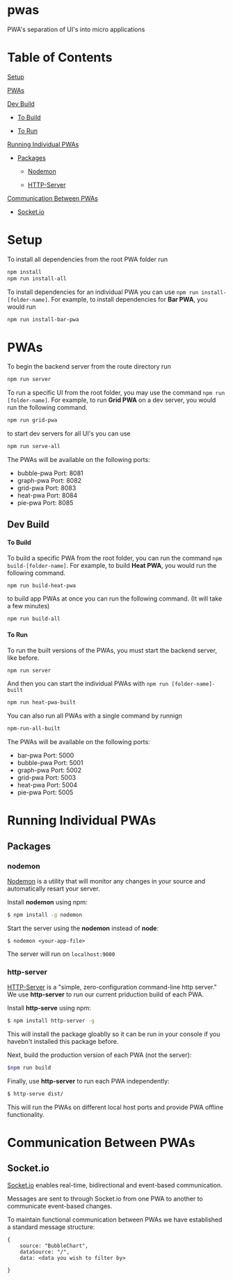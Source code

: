 # pwas

PWA's separation of UI's into micro applications

# Table of Contents

[Setup](https://github.com/EikosPartners/pwas/blob/master/README.md#setup)

[PWAs](https://github.com/EikosPartners/pwas/blob/master/README.md#pwas)

[Dev Build](https://github.com/EikosPartners/pwas/blob/master/README.md#dev-build)

- [To Build](https://github.com/EikosPartners/pwas/blob/master/README.md#to-build)
    
- [To Run](https://github.com/EikosPartners/pwas/blob/master/README.md#to-run)
  
[Running Individual PWAs](https://github.com/EikosPartners/pwas/blob/master/README.md#running-individual-pwas)

- [Packages](https://github.com/EikosPartners/pwas/blob/master/README.md#packages)

    - [Nodemon](https://github.com/EikosPartners/pwas/blob/master/README.md#nodemon)
    
    - [HTTP-Server](https://github.com/EikosPartners/pwas/blob/master/README.md#http-server)
 
[Communication Between PWAs](https://github.com/EikosPartners/pwas/blob/master/README.md#communication-between-pwas)

- [Socket.io](https://github.com/EikosPartners/pwas/blob/master/README.md#socket.io)



# Setup

To install all dependencies from the root PWA folder run

```bash
npm install
npm run install-all
```

To install dependencies for an individual PWA you can use `npm run install-[folder-name]`. For example, to install dependencies for **Bar PWA**, you would run

```bash
npm run install-bar-pwa
```

# PWAs

To begin the backend server from the route directory run

```bash
npm run server
```

To run a specific UI from the root folder, you may use the command `npm run [folder-name]`. For example, to run **Grid PWA** on a dev server, you would run the following command.

```bash
npm run grid-pwa
```

to start dev servers for all UI's you can use

```bash
npm run serve-all
```

The PWAs will be available on the following ports:

- bubble-pwa Port: 8081
- graph-pwa Port: 8082
- grid-pwa Port: 8083
- heat-pwa Port: 8084
- pie-pwa Port: 8085

## Dev Build

#### To Build

To build a specific PWA from the root folder, you can run
the command `npm build-[folder-name]`. For example, to build **Heat PWA**, you would run the following command.

```bash
npm run build-heat-pwa
```

to build app PWAs at once you can run the following command. (It will take a few minutes)

```bash
npm run build-all
```

#### To Run

To run the built versions of the PWAs, you must start the backend server, like before.

```bash
npm run server
```

And then you can start the individual PWAs with `npm run [folder-name]-built`

```bash
npm run heat-pwa-built
```

You can also run all PWAs with a single command by runnign

```bash
npm-run-all-built
```

The PWAs will be available on the following ports:

- bar-pwa Port: 5000
- bubble-pwa Port: 5001
- graph-pwa Port: 5002
- grid-pwa Port: 5003
- heat-pwa Port: 5004
- pie-pwa Port: 5005

# Running Individual PWAs

## Packages

### nodemon

[Nodemon](https://nodemon.io/) is a utility that will monitor any changes in your source and automatically resart your server.

Install **nodemon** using npm:

```bash
$ npm install -g nodemon
```

Start the server using the **nodemon** instead of **node**:

```
$ nodemon <your-app-file>
```

The server will run on `localhost:9000`

### http-server

[HTTP-Server](https://www.npmjs.com/package/http-server) is a "simple, zero-configuration command-line http server." We use **http-server** to run our current priduction build of each PWA.

Install **http-serve** using npm:

```bash
$ npm install http-server -g
```

This will install the package gloablly so it can be run in your console if you havebn't installed this package before.

Next, build the production version of each PWA (not the server):

```bash
$npm run build
```

Finally, use **http-server** to run each PWA independently:

```bash
$ http-serve dist/
```

This will run the PWAs on different local host ports and provide PWA offline functionality.

# Communication Between PWAs


## Socket.io

[Socket.io](https://socket.io/) enables real-time, bidirectional and event-based communication.

Messages are sent to through Socket.io from one PWA to another to communicate event-based changes.

To maintain functional communication between PWAs we have established a standard message structure:

```
{
    source: "BubbleChart",
    dataSource: "/",
    data: <data you wish to filter by>

}
```





